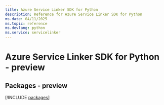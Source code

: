 ```yaml
---
title: Azure Service Linker SDK for Python
description: Reference for Azure Service Linker SDK for Python
ms.date: 04/11/2025
ms.topic: reference
ms.devlang: python
ms.service: servicelinker
---
```

# Azure Service Linker SDK for Python - preview
## Packages - preview
[!INCLUDE [packages](service-linker-index.md)]